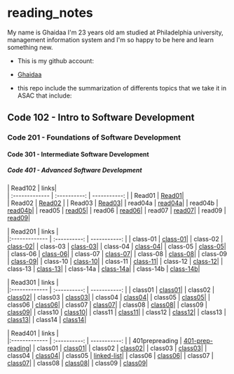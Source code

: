# reading_notes

My name is Ghaidaa I'm 23 years old am studied at Philadelphia university, management information system and I'm so happy to be here and learn something new.


- This is my github account:
- [Ghaidaa](https://github.com/Ghaidaamoh)

- this repo include the summarization of differents topics that we take it in ASAC that include:

## Code 102 - Intro to Software Development

### Code 201 - Foundations of Software Development

#### Code 301 - Intermediate Software Development

##### Code 401 - Advanced Software Development



| Read102       |       links|       
| :-------------   | :----------: | -----------: |
|  Read01          |     [Read01](https://ghaidaamoh.github.io/reading_notes/Code102reading-notes/Read01)|     
| Read02           |     [Read02](https://ghaidaamoh.github.io/reading_notes/Code102reading-notes/Read02) |
|  Read03          |     [Read03](https://ghaidaamoh.github.io/reading_notes/Code102reading-notes/read03)|
|  read04a         |     [read04a](https://ghaidaamoh.github.io/reading_notes/Code102reading-notes/read04a)| 
|  read04b        |     [read04b](https://ghaidaamoh.github.io/reading_notes/Code102reading-notes/read04b)| 
|  read05        |     [read05](https://ghaidaamoh.github.io/reading_notes/Code102reading-notes/read05)| 
|  read06        |     [read06](https://ghaidaamoh.github.io/reading_notes/Code102reading-notes/read06)| 
|  read07        |     [read07](https://ghaidaamoh.github.io/reading_notes/Code102reading-notes/read07)| 
|  read09        |     [read09](https://ghaidaamoh.github.io/reading_notes/Code102reading-notes/read09)| 
 

| Read201        |       links |       
|:------------- | :----------: | -----------:                                                              | 
|  class-01      |    [ class-01](https://ghaidaamoh.github.io/reading_notes/code201reading_notes/class-01)| 
|  class-02      |    [ class-02](https://ghaidaamoh.github.io/reading_notes/code201reading_notes/class-02)| 
|  class-03      |    [ class-03](https://ghaidaamoh.github.io/reading_notes/code201reading_notes/class-03)| 
|  class-04      |    [ class-04](https://ghaidaamoh.github.io/reading_notes/code201reading_notes/class-04)| 
|  class-05      |    [ class-05](https://ghaidaamoh.github.io/reading_notes/code201reading_notes/class-05)| 
|  class-06      |    [ class-06](https://ghaidaamoh.github.io/reading_notes/code201reading_notes/class-06)| 
|  class-07      |    [ class-07](https://ghaidaamoh.github.io/reading_notes/code201reading_notes/class-07)| 
|  class-08      |    [ class-08](https://ghaidaamoh.github.io/reading_notes/code201reading_notes/class-08)| 
|  class-09      |    [ class-09](https://ghaidaamoh.github.io/reading_notes/code201reading_notes/class-09)| 
|  class-10      |    [ class-10](https://ghaidaamoh.github.io/reading_notes/code201reading_notes/class-10)|
|  class-11      |    [ class-11](https://ghaidaamoh.github.io/reading_notes/code201reading_notes/class-11)|
|  class-12      |    [ class-12](https://ghaidaamoh.github.io/reading_notes/code201reading_notes/class-12)|
|  class-13      |    [ class-13](https://ghaidaamoh.github.io/reading_notes/code201reading_notes/class-13)|
|  class-14a     |    [ class-14a](https://ghaidaamoh.github.io/reading_notes/code201reading_notes/class-14a)|
|  class-14b     |    [ class-14b](https://ghaidaamoh.github.io/reading_notes/code201reading_notes/class-14b)|


| Read301        |       links |       
|:------------- | :----------: | -----------:                                                              | 
|  class01     |    [ class01](https://ghaidaamoh.github.io/reading_notes/Code301reading-notes/class01)|
|  class02     |    [ class02](https://ghaidaamoh.github.io/reading_notes/Code301reading-notes/class02)|
|  class03     |    [ class03](https://ghaidaamoh.github.io/reading_notes/Code301reading-notes/class03)|
|  class04     |    [ class04](https://ghaidaamoh.github.io/reading_notes/Code301reading-notes/class04)|
|  class05     |    [ class05](https://ghaidaamoh.github.io/reading_notes/Code301reading-notes/class05)|
|  class06     |    [ class06](https://ghaidaamoh.github.io/reading_notes/Code301reading-notes/class06)|
|  class07     |    [ class07](https://ghaidaamoh.github.io/reading_notes/Code301reading-notes/class07)|
|  class08     |    [ class08](https://ghaidaamoh.github.io/reading_notes/Code301reading-notes/class08)|
|  class09     |    [ class09](https://ghaidaamoh.github.io/reading_notes/Code301reading-notes/class09)|
|  class10     |    [ class10](https://ghaidaamoh.github.io/reading_notes/Code301reading-notes/class10)|
|  class11     |    [ class11](https://ghaidaamoh.github.io/reading_notes/Code301reading-notes/class11)|
|  class12     |    [ class12](https://ghaidaamoh.github.io/reading_notes/Code301reading-notes/class12)|
|  class13     |    [ class13](https://ghaidaamoh.github.io/reading_notes/Code301reading-notes/class13)|
|  class14     |    [ class14](https://ghaidaamoh.github.io/reading_notes/Code301reading-notes/class14)|

| Read401        |       links |       
|:------------- | :----------: | -----------:                                                              | 
|  401prepreading     |    [401-prep-reading](https://ghaidaamoh.github.io/reading_notes/Code401reading-notes/401-prep-reading)|
|  class01     |    [ class01](https://ghaidaamoh.github.io/reading_notes/Code401reading-notes/class01)|
|  class02     |    [ class02](https://ghaidaamoh.github.io/reading_notes/Code401reading-notes/class02)|
|  class03     |    [ class03](https://ghaidaamoh.github.io/reading_notes/Code401reading-notes/class03)|
|  class04     |    [ class04](https://ghaidaamoh.github.io/reading_notes/Code401reading-notes/class04)|
|  class05     |    [linked-list](https://ghaidaamoh.github.io/reading_notes/Code401reading-notes/linked-list)|
|  class06     |    [ class06](https://ghaidaamoh.github.io/reading_notes/Code401reading-notes/class06)|
|  class07     |    [ class07](https://ghaidaamoh.github.io/reading_notes/Code401reading-notes/class07)|
|  class08     |    [ class08](https://ghaidaamoh.github.io/reading_notes/Code401reading-notes/class08)|
|  class09     |    [ class09](https://ghaidaamoh.github.io/reading_notes/Code401reading-notes/class09)|
